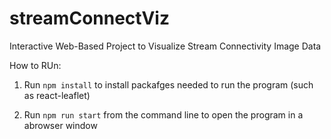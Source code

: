 # streamConnectViz
Interactive Web-Based Project to Visualize Stream Connectivity Image Data

How to RUn:

1. Run ```npm install``` to install packafges needed to run the program (such as react-leaflet)

2. Run ```npm run start``` from the command line to open the program in a abrowser window
